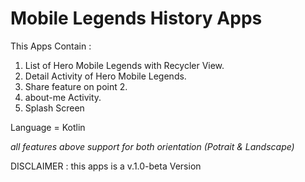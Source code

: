 # Mobile Legends History Apps

This Apps Contain :
1. List of Hero Mobile Legends with Recycler View.
2. Detail Activity of Hero Mobile Legends.
3. Share feature on point 2.
4. about-me Activity.
5. Splash Screen

Language = Kotlin

*all features above support for both orientation (Potrait & Landscape)*

DISCLAIMER : this apps is a v.1.0-beta Version
